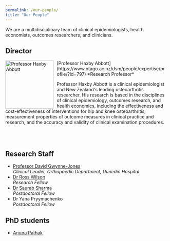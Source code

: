 ```yaml
---
permalink: /our-people/
title: "Our People"
---
```


We are a multidisciplinary team of clinical epidemiologists, health economists, outcomes researchers, and clinicians.

## Director

<img src="/images/prof-haxby-abbott.jpg" alt="Professor Haxby Abbott" style="float:left;margin-right:10px" width="150" height="150" />
[Professor Haxby Abbott](https://www.otago.ac.nz/dsm/people/expertise/profile/?id=797)  
*Research Professor*

Professor Haxby Abbott is a clinical epidemiologist and New Zealand's leading osteoarthritis researcher. His research is based in the disciplines of clinical epidemiology, outcomes research, and health economics, including the effectiveness and cost-effectiveness of interventions for hip and knee osteoarthritis, measurement properties of outcome measures in clinical practice and research, and the accuracy and validity of clinical examination procedures.

<br>

<br>

## Research Staff

* [Professor David Gwynne-Jones](https://www.otago.ac.nz/dsm-surgery/staff/expertise/profile/index.html?id=723)  
*Clinical Leader, Orthopaedic Department, Dunedin Hospital*
* [Dr Ross Wilson](https://www.otago.ac.nz/medical-school/people/expertise/profile/index.html?id=2457)  
*Research Fellow*
* [Dr Saurab Sharma](https://www.otago.ac.nz/dsm-surgery/staff/expertise/profile/index.html?id=3317)  
*Postdoctoral Fellow*
* Dr Yana Pryymachenko  
*Postdoctoral Fellow*

## PhD students

* [Anupa Pathak](https://www.otago.ac.nz/dsm-surgery/staff/expertise/profile/index.html?id=3318)